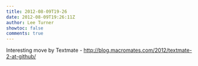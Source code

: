 ```yaml
---
title: 2012-08-09T19-26
date: 2012-08-09T19:26:11Z
author: Lee Turner
showtoc: false
comments: true
---
```


Interesting move by Textmate - http://blog.macromates.com/2012/textmate-2-at-github/

